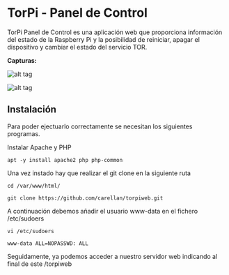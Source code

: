 TorPi - Panel de Control
=========
TorPi Panel de Control es una aplicación web que proporciona información del estado de la Raspberry Pi y la posibilidad de reiniciar, apagar el dispositivo y cambiar el estado del servicio TOR. 


**Capturas:**

![alt tag](https://i.ibb.co/RBjFnLV/login-torpiweb.png)

![alt tag](https://i.ibb.co/ZHR19fY/torpi-control-panel.png)


Instalación
--------------

Para poder ejectuarlo correctamente se necesitan los siguientes programas.

Instalar Apache y PHP
```
apt -y install apache2 php php-common
```
Una vez instado hay que realizar el git clone en la siguiente ruta
```
cd /var/www/html/

git clone https://github.com/carellan/torpiweb.git
```
A continuación debemos añadir el usuario www-data en el fichero /etc/sudoers
```
vi /etc/sudoers

```
```
www-data ALL=NOPASSWD: ALL
```

Seguidamente, ya podemos acceder a nuestro servidor web indicando al final de este /torpiweb

